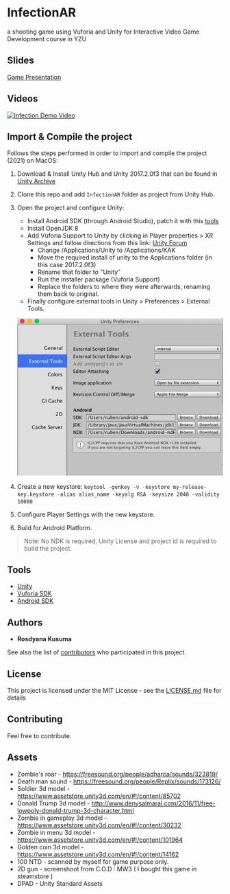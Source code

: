 # InfectionAR
a shooting game using Vuforia and Unity for Interactive Video Game Development course in YZU

## Slides
[Game Presentation](https://docs.google.com/presentation/d/1OYLRWO8KrbB8jzwWPo1dnMMDKCwMhgJrxmrYVQVqVD0/edit?usp=sharing)

## Videos
[![Infection Demo Video](https://img.youtube.com/vi/rb0jdlRIAbw/0.jpg)](https://www.youtube.com/watch?v=rb0jdlRIAbw)

## Import & Compile the project

Follows the steps performed in order to import and compile the project (2021) on MacOS:

1. Download & Install Unity Hub and Unity 2017.2.0f3 that can be found in [Unity Archive](https://unity3d.com/es/get-unity/download/archive)
2. Clone this repo and add `InfectionAR` folder as project from Unity Hub.
3. Open the project and configure Unity:
    - Install Android SDK (through Android Studio), patch it with this [tools](http://dl-ssl.google.com/android/repository/tools_r25.2.5-windows.zip)
    - Install OpenJDK 8
    - Add Vuforia Support to Unity by clicking in Player properties > XR Settings and follow directions from this link: [Unity Forum](https://forum.unity.com/threads/failed-install-of-unitysetup-vuforia-ar-support-for-editor-2018-2-2018-3.614887/)
        - Change /Applications/Unity to /Applications/KAK
        - Move the required install of unity to the Applications folder (in this case 2017.2.0f3)
        - Rename that folder to "Unity"
        - Run the installer package (Vuforia Support)
        - Replace the folders to where they were afterwards, renaming them back to original. 
    - Finally configure external tools in Unity > Preferences > External Tools.

    ![](./img/external-tools.png)

4. Create a new keystore:
`keytool -genkey -v -keystore my-release-key.keystore -alias alias_name -keyalg RSA -keysize 2048 -validity 10000`
5. Configure Player Settings with the new keystore.
6. Build for Android Platform.

> Note: No NDK is required, Unity License and project id is required to build the project.

## Tools
* [Unity](https://unity3d.com/)
* [Vuforia SDK](https://www.vuforia.com/)
* [Android SDK](https://developer.android.com/studio/index.html)

## Authors
* **Rosdyana Kusuma**

See also the list of [contributors](https://github.com/rosdyana/InfectionAR/contributors) who participated in this project.

## License
This project is licensed under the MIT License - see the [LICENSE.md](LICENSE.md) file for details

## Contributing
Feel free to contribute.

## Assets
* Zombie's roar - https://freesound.org/people/adharca/sounds/323819/
* Death man sound - https://freesound.org/people/Replix/sounds/173126/
* Soldier 3d model - https://www.assetstore.unity3d.com/en/#!/content/85702
* Donald Trump 3d model - http://www.denysalmaral.com/2016/11/free-lowpoly-donald-trump-3d-character.html
* Zombie in gameplay 3d model - https://www.assetstore.unity3d.com/en/#!/content/30232
* Zombie in menu 3d model - https://www.assetstore.unity3d.com/en/#!/content/101964
* Golden coin 3d model - https://www.assetstore.unity3d.com/en/#!/content/14162
* 100 NTD - scanned by myself for game purpose only.
* 2D gun - screenshoot from C.O.D : MW3 ( I bought this game in steamstore )
* DPAD - Unity Standard Assets

